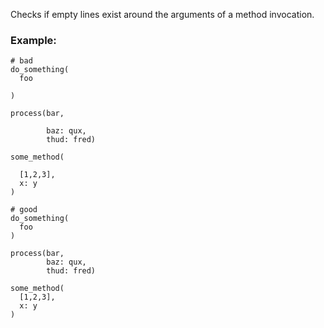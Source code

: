 Checks if empty lines exist around the arguments
of a method invocation.

### Example:
    # bad
    do_something(
      foo

    )

    process(bar,

            baz: qux,
            thud: fred)

    some_method(

      [1,2,3],
      x: y
    )

    # good
    do_something(
      foo
    )

    process(bar,
            baz: qux,
            thud: fred)

    some_method(
      [1,2,3],
      x: y
    )
